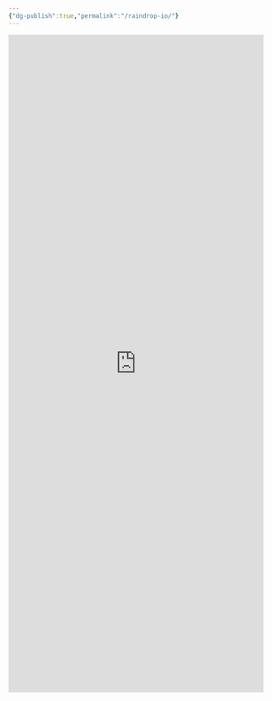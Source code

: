 ```yaml
---
{"dg-publish":true,"permalink":"/raindrop-io/"}
---
```


<iframe src="https://app.raindrop.io/my/0" width="100%" height="1300" frameborder="0"></iframe>